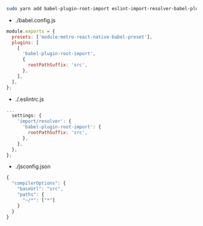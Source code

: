 ```sh
sudo yarn add babel-plugin-root-import eslint-import-resolver-babel-plugin-root-import -D
```
- ./babel.config.js
```js
module.exports = {
  presets: ['module:metro-react-native-babel-preset'],
  plugins: [
    [
      'babel-plugin-root-import',
      {
        rootPathSuffix: 'src',
      },
    ],
  ],
};

```
- ./.eslintrc.js
```js
...
  settings: {
    'import/resolver': {
      'babel-plugin-root-import': {
        rootPathSuffix: 'src',
      },
    },
  },
};

```

- ./jsconfig.json
```js
{
  "compilerOptions": {
    "baseUrl": "src",
    "paths": {
      "~/*": ["*"]
    }
  }
}

```